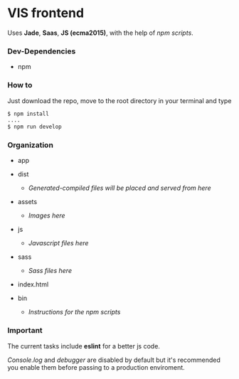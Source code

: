 # VIS frontend

Uses **Jade**, **Saas**, **JS (ecma2015)**, with the help of *npm scripts*.

### Dev-Dependencies
 - npm

### How to
Just download the repo, move to the root directory in your terminal and type

```sh
$ npm install
....
$ npm run develop
```

### Organization

 - app
  - dist
    - *Generated-compiled files will be placed and served from here*
  - assets
    - *Images here*
  - js
    - *Javascript files here*
  - sass
     - *Sass files here*
  - index.html

- bin
   - *Instructions for the npm scripts*

### Important
The current tasks include **eslint** for a better js code.  

*Console.log* and *debugger* are disabled by default but it's recommended you enable them before passing to a production enviroment.
